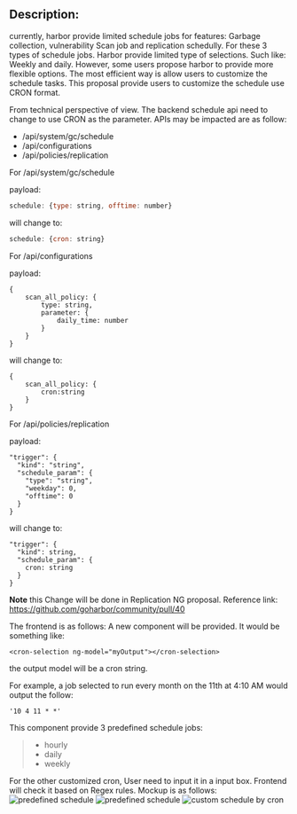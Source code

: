 ## Description: 
currently, harbor provide limited schedule jobs for features: Garbage collection, vulnerability Scan job and 
replication schedully. For these 3 types of schedule jobs. Harbor provide limited type of selections. Such like: Weekly  and daily. 
However, some users propose harbor to provide more flexible options. The most efficient way is allow users to customize the schedule
tasks. 
This proposal provide users to customize the schedule use CRON format. 

From technical perspective of view. The backend schedule api need to change to use CRON as the parameter. 
APIs may be impacted are as follow:

* /api/system/gc/schedule
* /api/configurations
* /api/policies/replication

For /api/system/gc/schedule

payload:
```javascript
schedule: {type: string, offtime: number}
```
will change to:
```javascript
schedule: {cron: string}
```
For /api/configurations

payload:
```
{
    scan_all_policy: {
        type: string, 
        parameter: {
            daily_time: number
        }
    }
}
```
will change to:
```
{
    scan_all_policy: {
        cron:string
    }
}
```
For /api/policies/replication

payload: 
```
"trigger": {
  "kind": "string",
  "schedule_param": {
    "type": "string",
    "weekday": 0,
    "offtime": 0
  }
}
```
will change to:
```
"trigger": {
  "kind": string,
  "schedule_param": {
    cron: string
  }
}
```
**Note**
this Change will be done in Replication NG proposal.
Reference link: https://github.com/goharbor/community/pull/40

The frontend is as follows:
A new component will be provided. It would be something like:

    <cron-selection ng-model="myOutput"></cron-selection>

the output model will be a cron string. 

For example, a job selected to run every month on the 11th at 4:10 AM would output the follow:
```
'10 4 11 * *'
```

This component provide 3 predefined schedule jobs: 
> * hourly 
> * daily 
> * weekly

For the other customized cron, User need to input it in a input box. Frontend will check it based on Regex rules.
Mockup is as follows: 
![predefined schedule](./_content/cron_image_1.png)
![predefined schedule](./_content/cron_image_2.png)
![custom schedule by cron](./_content/cron_image_3.png)
